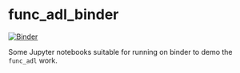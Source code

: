 # func_adl_binder

[![Binder](https://mybinder.org/badge_logo.svg)](https://mybinder.org/v2/gh/gordonwatts/func_adl_binder/master)

Some Jupyter notebooks suitable for running on binder to demo the `func_adl` work.
